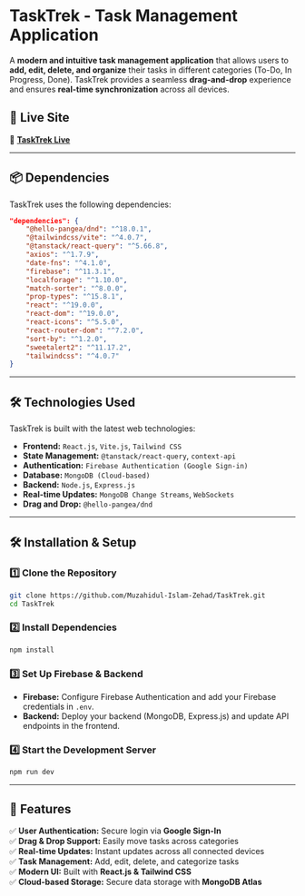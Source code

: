 # **TaskTrek - Task Management Application**  

A **modern and intuitive task management application** that allows users to **add, edit, delete, and organize** their tasks in different categories (To-Do, In Progress, Done). TaskTrek provides a seamless **drag-and-drop** experience and ensures **real-time synchronization** across all devices.  

## 🚀 **Live Site**  
🔗 **[TaskTrek Live](https://tasktrek-todo-app.web.app/)**  

---

## 📦 **Dependencies**  

TaskTrek uses the following dependencies:  

```json
"dependencies": {
    "@hello-pangea/dnd": "^18.0.1",
    "@tailwindcss/vite": "^4.0.7",
    "@tanstack/react-query": "^5.66.8",
    "axios": "^1.7.9",
    "date-fns": "^4.1.0",
    "firebase": "^11.3.1",
    "localforage": "^1.10.0",
    "match-sorter": "^8.0.0",
    "prop-types": "^15.8.1",
    "react": "^19.0.0",
    "react-dom": "^19.0.0",
    "react-icons": "^5.5.0",
    "react-router-dom": "^7.2.0",
    "sort-by": "^1.2.0",
    "sweetalert2": "^11.17.2",
    "tailwindcss": "^4.0.7"
}
```

---

## 🛠 **Technologies Used**  

TaskTrek is built with the latest web technologies:  

- **Frontend:** `React.js`, `Vite.js`, `Tailwind CSS`  
- **State Management:** `@tanstack/react-query`, `context-api`
- **Authentication:** `Firebase Authentication (Google Sign-in)`  
- **Database:** `MongoDB (Cloud-based)`  
- **Backend:** `Node.js`, `Express.js`  
- **Real-time Updates:** `MongoDB Change Streams`, `WebSockets`  
- **Drag and Drop:** `@hello-pangea/dnd`  

---

## 🛠 **Installation & Setup**  

### **1️⃣ Clone the Repository**  

```sh
git clone https://github.com/Muzahidul-Islam-Zehad/TaskTrek.git
cd TaskTrek
```

### **2️⃣ Install Dependencies**  

```sh
npm install
```

### **3️⃣ Set Up Firebase & Backend**  

- **Firebase:** Configure Firebase Authentication and add your Firebase credentials in `.env`.  
- **Backend:** Deploy your backend (MongoDB, Express.js) and update API endpoints in the frontend.  

### **4️⃣ Start the Development Server**  

```sh
npm run dev
```

---

## 🚀 **Features**  

✅ **User Authentication:** Secure login via **Google Sign-In**  
✅ **Drag & Drop Support:** Easily move tasks across categories  
✅ **Real-time Updates:** Instant updates across all connected devices  
✅ **Task Management:** Add, edit, delete, and categorize tasks  
✅ **Modern UI:** Built with **React.js & Tailwind CSS**  
✅ **Cloud-based Storage:** Secure data storage with **MongoDB Atlas**  

